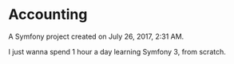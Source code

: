 Accounting
==========

A Symfony project created on July 26, 2017, 2:31 AM.

I just wanna spend 1 hour a day learning Symfony 3, from scratch.
